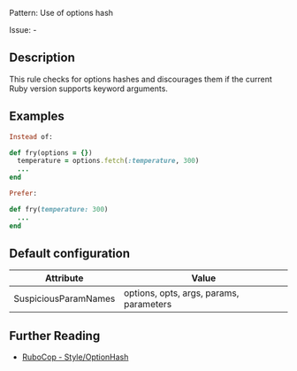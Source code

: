 Pattern: Use of options hash

Issue: -

## Description

This rule checks for options hashes and discourages them if the current Ruby version supports keyword arguments.

## Examples

```ruby
Instead of:

def fry(options = {})
  temperature = options.fetch(:temperature, 300)
  ...
end

Prefer:

def fry(temperature: 300)
  ...
end
```

## Default configuration

Attribute | Value
--- | ---
SuspiciousParamNames | options, opts, args, params, parameters

## Further Reading

* [RuboCop - Style/OptionHash](https://rubocop.readthedocs.io/en/latest/cops_style/#styleoptionhash)
